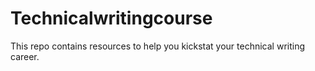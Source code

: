 # Technicalwritingcourse
 This repo contains resources to help you kickstat your technical writing career.
